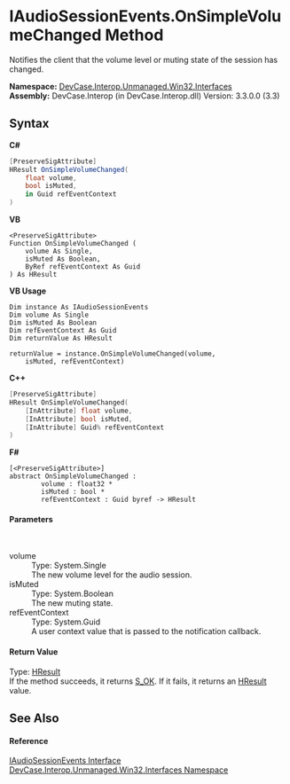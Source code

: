 # IAudioSessionEvents.OnSimpleVolumeChanged Method 
 

Notifies the client that the volume level or muting state of the session has changed.

**Namespace:**&nbsp;<a href="N_DevCase_Interop_Unmanaged_Win32_Interfaces">DevCase.Interop.Unmanaged.Win32.Interfaces</a><br />**Assembly:**&nbsp;DevCase.Interop (in DevCase.Interop.dll) Version: 3.3.0.0 (3.3)

## Syntax

**C#**<br />
``` C#
[PreserveSigAttribute]
HResult OnSimpleVolumeChanged(
	float volume,
	bool isMuted,
	in Guid refEventContext
)
```

**VB**<br />
``` VB
<PreserveSigAttribute>
Function OnSimpleVolumeChanged ( 
	volume As Single,
	isMuted As Boolean,
	ByRef refEventContext As Guid
) As HResult
```

**VB Usage**<br />
``` VB Usage
Dim instance As IAudioSessionEvents
Dim volume As Single
Dim isMuted As Boolean
Dim refEventContext As Guid
Dim returnValue As HResult

returnValue = instance.OnSimpleVolumeChanged(volume, 
	isMuted, refEventContext)
```

**C++**<br />
``` C++
[PreserveSigAttribute]
HResult OnSimpleVolumeChanged(
	[InAttribute] float volume, 
	[InAttribute] bool isMuted, 
	[InAttribute] Guid% refEventContext
)
```

**F#**<br />
``` F#
[<PreserveSigAttribute>]
abstract OnSimpleVolumeChanged : 
        volume : float32 * 
        isMuted : bool * 
        refEventContext : Guid byref -> HResult 

```


#### Parameters
&nbsp;<dl><dt>volume</dt><dd>Type: System.Single<br />The new volume level for the audio session.</dd><dt>isMuted</dt><dd>Type: System.Boolean<br />The new muting state.</dd><dt>refEventContext</dt><dd>Type: System.Guid<br />A user context value that is passed to the notification callback.</dd></dl>

#### Return Value
Type: <a href="T_DevCase_Interop_Unmanaged_Win32_Enums_HResult">HResult</a><br />If the method succeeds, it returns <a href="T_DevCase_Interop_Unmanaged_Win32_Enums_HResult">S_OK</a>. If it fails, it returns an <a href="T_DevCase_Interop_Unmanaged_Win32_Enums_HResult">HResult</a> value.

## See Also


#### Reference
<a href="T_DevCase_Interop_Unmanaged_Win32_Interfaces_IAudioSessionEvents">IAudioSessionEvents Interface</a><br /><a href="N_DevCase_Interop_Unmanaged_Win32_Interfaces">DevCase.Interop.Unmanaged.Win32.Interfaces Namespace</a><br />